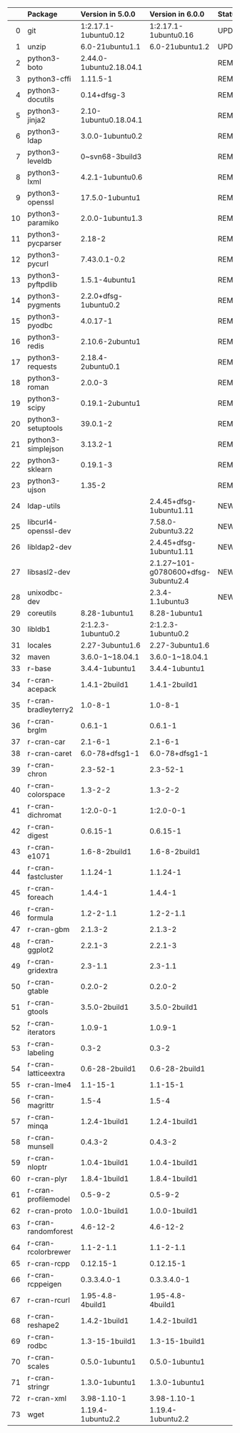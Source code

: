 <!-- markdown-link-check-disable -->

|    | Package              | Version in 5.0.0        | Version in 6.0.0                    | Status   |
|---:|:---------------------|:------------------------|:------------------------------------|:---------|
|  0 | git                  | 1:2.17.1-1ubuntu0.12    | 1:2.17.1-1ubuntu0.16                | UPDATED  |
|  1 | unzip                | 6.0-21ubuntu1.1         | 6.0-21ubuntu1.2                     | UPDATED  |
|  2 | python3-boto         | 2.44.0-1ubuntu2.18.04.1 |                                     | REMOVED  |
|  3 | python3-cffi         | 1.11.5-1                |                                     | REMOVED  |
|  4 | python3-docutils     | 0.14+dfsg-3             |                                     | REMOVED  |
|  5 | python3-jinja2       | 2.10-1ubuntu0.18.04.1   |                                     | REMOVED  |
|  6 | python3-ldap         | 3.0.0-1ubuntu0.2        |                                     | REMOVED  |
|  7 | python3-leveldb      | 0~svn68-3build3         |                                     | REMOVED  |
|  8 | python3-lxml         | 4.2.1-1ubuntu0.6        |                                     | REMOVED  |
|  9 | python3-openssl      | 17.5.0-1ubuntu1         |                                     | REMOVED  |
| 10 | python3-paramiko     | 2.0.0-1ubuntu1.3        |                                     | REMOVED  |
| 11 | python3-pycparser    | 2.18-2                  |                                     | REMOVED  |
| 12 | python3-pycurl       | 7.43.0.1-0.2            |                                     | REMOVED  |
| 13 | python3-pyftpdlib    | 1.5.1-4ubuntu1          |                                     | REMOVED  |
| 14 | python3-pygments     | 2.2.0+dfsg-1ubuntu0.2   |                                     | REMOVED  |
| 15 | python3-pyodbc       | 4.0.17-1                |                                     | REMOVED  |
| 16 | python3-redis        | 2.10.6-2ubuntu1         |                                     | REMOVED  |
| 17 | python3-requests     | 2.18.4-2ubuntu0.1       |                                     | REMOVED  |
| 18 | python3-roman        | 2.0.0-3                 |                                     | REMOVED  |
| 19 | python3-scipy        | 0.19.1-2ubuntu1         |                                     | REMOVED  |
| 20 | python3-setuptools   | 39.0.1-2                |                                     | REMOVED  |
| 21 | python3-simplejson   | 3.13.2-1                |                                     | REMOVED  |
| 22 | python3-sklearn      | 0.19.1-3                |                                     | REMOVED  |
| 23 | python3-ujson        | 1.35-2                  |                                     | REMOVED  |
| 24 | ldap-utils           |                         | 2.4.45+dfsg-1ubuntu1.11             | NEW      |
| 25 | libcurl4-openssl-dev |                         | 7.58.0-2ubuntu3.22                  | NEW      |
| 26 | libldap2-dev         |                         | 2.4.45+dfsg-1ubuntu1.11             | NEW      |
| 27 | libsasl2-dev         |                         | 2.1.27~101-g0780600+dfsg-3ubuntu2.4 | NEW      |
| 28 | unixodbc-dev         |                         | 2.3.4-1.1ubuntu3                    | NEW      |
| 29 | coreutils            | 8.28-1ubuntu1           | 8.28-1ubuntu1                       |          |
| 30 | libldb1              | 2:1.2.3-1ubuntu0.2      | 2:1.2.3-1ubuntu0.2                  |          |
| 31 | locales              | 2.27-3ubuntu1.6         | 2.27-3ubuntu1.6                     |          |
| 32 | maven                | 3.6.0-1~18.04.1         | 3.6.0-1~18.04.1                     |          |
| 33 | r-base               | 3.4.4-1ubuntu1          | 3.4.4-1ubuntu1                      |          |
| 34 | r-cran-acepack       | 1.4.1-2build1           | 1.4.1-2build1                       |          |
| 35 | r-cran-bradleyterry2 | 1.0-8-1                 | 1.0-8-1                             |          |
| 36 | r-cran-brglm         | 0.6.1-1                 | 0.6.1-1                             |          |
| 37 | r-cran-car           | 2.1-6-1                 | 2.1-6-1                             |          |
| 38 | r-cran-caret         | 6.0-78+dfsg1-1          | 6.0-78+dfsg1-1                      |          |
| 39 | r-cran-chron         | 2.3-52-1                | 2.3-52-1                            |          |
| 40 | r-cran-colorspace    | 1.3-2-2                 | 1.3-2-2                             |          |
| 41 | r-cran-dichromat     | 1:2.0-0-1               | 1:2.0-0-1                           |          |
| 42 | r-cran-digest        | 0.6.15-1                | 0.6.15-1                            |          |
| 43 | r-cran-e1071         | 1.6-8-2build1           | 1.6-8-2build1                       |          |
| 44 | r-cran-fastcluster   | 1.1.24-1                | 1.1.24-1                            |          |
| 45 | r-cran-foreach       | 1.4.4-1                 | 1.4.4-1                             |          |
| 46 | r-cran-formula       | 1.2-2-1.1               | 1.2-2-1.1                           |          |
| 47 | r-cran-gbm           | 2.1.3-2                 | 2.1.3-2                             |          |
| 48 | r-cran-ggplot2       | 2.2.1-3                 | 2.2.1-3                             |          |
| 49 | r-cran-gridextra     | 2.3-1.1                 | 2.3-1.1                             |          |
| 50 | r-cran-gtable        | 0.2.0-2                 | 0.2.0-2                             |          |
| 51 | r-cran-gtools        | 3.5.0-2build1           | 3.5.0-2build1                       |          |
| 52 | r-cran-iterators     | 1.0.9-1                 | 1.0.9-1                             |          |
| 53 | r-cran-labeling      | 0.3-2                   | 0.3-2                               |          |
| 54 | r-cran-latticeextra  | 0.6-28-2build1          | 0.6-28-2build1                      |          |
| 55 | r-cran-lme4          | 1.1-15-1                | 1.1-15-1                            |          |
| 56 | r-cran-magrittr      | 1.5-4                   | 1.5-4                               |          |
| 57 | r-cran-minqa         | 1.2.4-1build1           | 1.2.4-1build1                       |          |
| 58 | r-cran-munsell       | 0.4.3-2                 | 0.4.3-2                             |          |
| 59 | r-cran-nloptr        | 1.0.4-1build1           | 1.0.4-1build1                       |          |
| 60 | r-cran-plyr          | 1.8.4-1build1           | 1.8.4-1build1                       |          |
| 61 | r-cran-profilemodel  | 0.5-9-2                 | 0.5-9-2                             |          |
| 62 | r-cran-proto         | 1.0.0-1build1           | 1.0.0-1build1                       |          |
| 63 | r-cran-randomforest  | 4.6-12-2                | 4.6-12-2                            |          |
| 64 | r-cran-rcolorbrewer  | 1.1-2-1.1               | 1.1-2-1.1                           |          |
| 65 | r-cran-rcpp          | 0.12.15-1               | 0.12.15-1                           |          |
| 66 | r-cran-rcppeigen     | 0.3.3.4.0-1             | 0.3.3.4.0-1                         |          |
| 67 | r-cran-rcurl         | 1.95-4.8-4build1        | 1.95-4.8-4build1                    |          |
| 68 | r-cran-reshape2      | 1.4.2-1build1           | 1.4.2-1build1                       |          |
| 69 | r-cran-rodbc         | 1.3-15-1build1          | 1.3-15-1build1                      |          |
| 70 | r-cran-scales        | 0.5.0-1ubuntu1          | 0.5.0-1ubuntu1                      |          |
| 71 | r-cran-stringr       | 1.3.0-1ubuntu1          | 1.3.0-1ubuntu1                      |          |
| 72 | r-cran-xml           | 3.98-1.10-1             | 3.98-1.10-1                         |          |
| 73 | wget                 | 1.19.4-1ubuntu2.2       | 1.19.4-1ubuntu2.2                   |          |